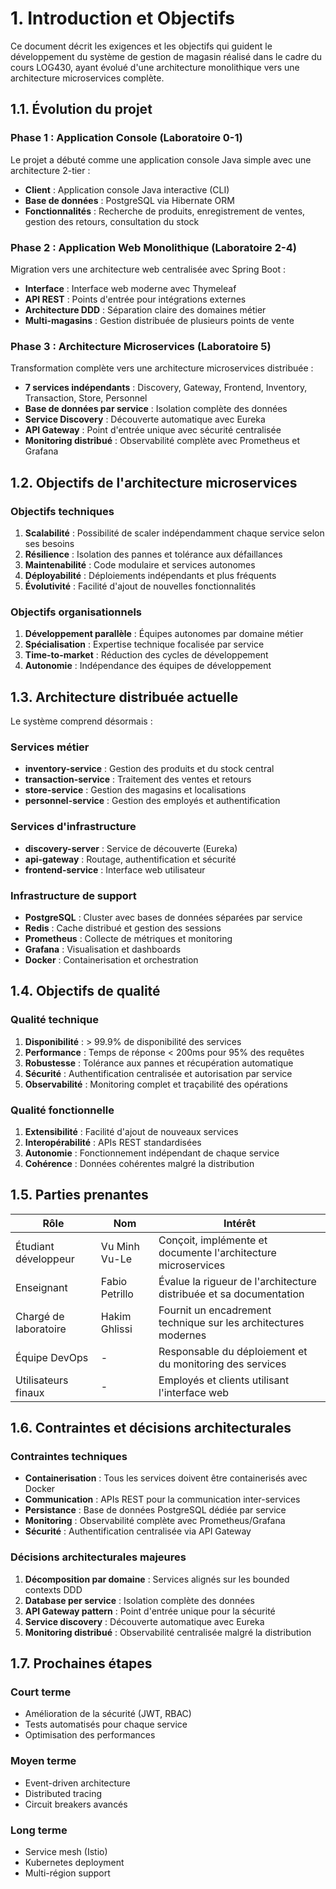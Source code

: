 # 1. Introduction et Objectifs

Ce document décrit les exigences et les objectifs qui guident le développement du système de gestion de magasin réalisé dans le cadre du cours LOG430, ayant évolué d'une architecture monolithique vers une architecture microservices complète.

## 1.1. Évolution du projet

### Phase 1 : Application Console (Laboratoire 0-1)
Le projet a débuté comme une application console Java simple avec une architecture 2-tier :
- **Client** : Application console Java interactive (CLI)
- **Base de données** : PostgreSQL via Hibernate ORM
- **Fonctionnalités** : Recherche de produits, enregistrement de ventes, gestion des retours, consultation du stock

### Phase 2 : Application Web Monolithique (Laboratoire 2-4)
Migration vers une architecture web centralisée avec Spring Boot :
- **Interface** : Interface web moderne avec Thymeleaf
- **API REST** : Points d'entrée pour intégrations externes
- **Architecture DDD** : Séparation claire des domaines métier
- **Multi-magasins** : Gestion distribuée de plusieurs points de vente

### Phase 3 : Architecture Microservices (Laboratoire 5)
Transformation complète vers une architecture microservices distribuée :
- **7 services indépendants** : Discovery, Gateway, Frontend, Inventory, Transaction, Store, Personnel
- **Base de données par service** : Isolation complète des données
- **Service Discovery** : Découverte automatique avec Eureka
- **API Gateway** : Point d'entrée unique avec sécurité centralisée
- **Monitoring distribué** : Observabilité complète avec Prometheus et Grafana

## 1.2. Objectifs de l'architecture microservices

### Objectifs techniques
1. **Scalabilité** : Possibilité de scaler indépendamment chaque service selon ses besoins
2. **Résilience** : Isolation des pannes et tolérance aux défaillances
3. **Maintenabilité** : Code modulaire et services autonomes
4. **Déployabilité** : Déploiements indépendants et plus fréquents
5. **Évolutivité** : Facilité d'ajout de nouvelles fonctionnalités

### Objectifs organisationnels
1. **Développement parallèle** : Équipes autonomes par domaine métier
2. **Spécialisation** : Expertise technique focalisée par service
3. **Time-to-market** : Réduction des cycles de développement
4. **Autonomie** : Indépendance des équipes de développement

## 1.3. Architecture distribuée actuelle

Le système comprend désormais :

### Services métier
- **inventory-service** : Gestion des produits et du stock central
- **transaction-service** : Traitement des ventes et retours
- **store-service** : Gestion des magasins et localisations
- **personnel-service** : Gestion des employés et authentification

### Services d'infrastructure
- **discovery-server** : Service de découverte (Eureka)
- **api-gateway** : Routage, authentification et sécurité
- **frontend-service** : Interface web utilisateur

### Infrastructure de support
- **PostgreSQL** : Cluster avec bases de données séparées par service
- **Redis** : Cache distribué et gestion des sessions
- **Prometheus** : Collecte de métriques et monitoring
- **Grafana** : Visualisation et dashboards
- **Docker** : Containerisation et orchestration

## 1.4. Objectifs de qualité

### Qualité technique
1. **Disponibilité** : > 99.9% de disponibilité des services
2. **Performance** : Temps de réponse < 200ms pour 95% des requêtes
3. **Robustesse** : Tolérance aux pannes et récupération automatique
4. **Sécurité** : Authentification centralisée et autorisation par service
5. **Observabilité** : Monitoring complet et traçabilité des opérations

### Qualité fonctionnelle
1. **Extensibilité** : Facilité d'ajout de nouveaux services
2. **Interopérabilité** : APIs REST standardisées
3. **Autonomie** : Fonctionnement indépendant de chaque service
4. **Cohérence** : Données cohérentes malgré la distribution

## 1.5. Parties prenantes

| Rôle                  | Nom               | Intérêt                                                              |
|-----------------------|-------------------|----------------------------------------------------------------------|
| Étudiant développeur  | Vu Minh Vu-Le     | Conçoit, implémente et documente l'architecture microservices       |
| Enseignant            | Fabio Petrillo    | Évalue la rigueur de l'architecture distribuée et sa documentation  |
| Chargé de laboratoire | Hakim Ghlissi     | Fournit un encadrement technique sur les architectures modernes     |
| Équipe DevOps         | -                 | Responsable du déploiement et du monitoring des services            |
| Utilisateurs finaux   | -                 | Employés et clients utilisant l'interface web                       |

## 1.6. Contraintes et décisions architecturales

### Contraintes techniques
- **Containerisation** : Tous les services doivent être containerisés avec Docker
- **Communication** : APIs REST pour la communication inter-services
- **Persistance** : Base de données PostgreSQL dédiée par service
- **Monitoring** : Observabilité complète avec Prometheus/Grafana
- **Sécurité** : Authentification centralisée via API Gateway

### Décisions architecturales majeures
1. **Décomposition par domaine** : Services alignés sur les bounded contexts DDD
2. **Database per service** : Isolation complète des données
3. **API Gateway pattern** : Point d'entrée unique pour la sécurité
4. **Service discovery** : Découverte automatique avec Eureka
5. **Monitoring distribué** : Observabilité centralisée malgré la distribution

## 1.7. Prochaines étapes

### Court terme
- Amélioration de la sécurité (JWT, RBAC)
- Tests automatisés pour chaque service
- Optimisation des performances

### Moyen terme
- Event-driven architecture
- Distributed tracing
- Circuit breakers avancés

### Long terme
- Service mesh (Istio)
- Kubernetes deployment
- Multi-région support
